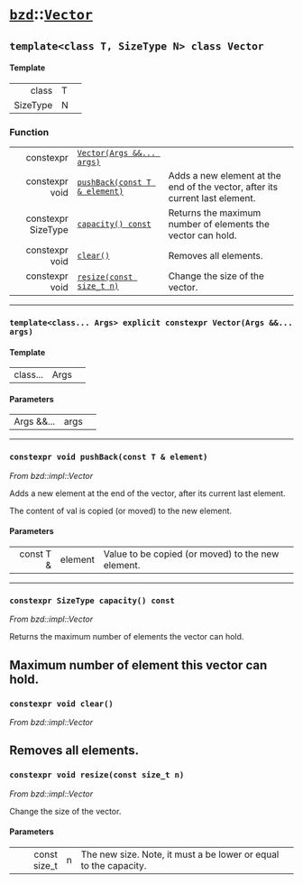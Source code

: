 # [`bzd`](../../index.md)::[`Vector`](../index.md)

## `template<class T, SizeType N> class Vector`

#### Template
||||
|---:|:---|:---|
|class|T||
|SizeType|N||
### Function
||||
|---:|:---|:---|
|constexpr|[`Vector(Args &&... args)`](.)||
|constexpr void|[`pushBack(const T & element)`](.)|Adds a new element at the end of the vector, after its current last element.|
|constexpr SizeType|[`capacity() const`](.)|Returns the maximum number of elements the vector can hold.|
|constexpr void|[`clear()`](.)|Removes all elements.|
|constexpr void|[`resize(const size_t n)`](.)|Change the size of the vector.|
------
### `template<class... Args> explicit constexpr Vector(Args &&... args)`

#### Template
||||
|---:|:---|:---|
|class...|Args||
#### Parameters
||||
|---:|:---|:---|
|Args &&...|args||
------
### `constexpr void pushBack(const T & element)`
*From bzd::impl::Vector*

Adds a new element at the end of the vector, after its current last element.

The content of val is copied (or moved) to the new element.
#### Parameters
||||
|---:|:---|:---|
|const T &|element|Value to be copied (or moved) to the new element. |
------
### `constexpr SizeType capacity() const`
*From bzd::impl::Vector*

Returns the maximum number of elements the vector can hold.

Maximum number of element this vector can hold.
------
### `constexpr void clear()`
*From bzd::impl::Vector*

Removes all elements.
------
### `constexpr void resize(const size_t n)`
*From bzd::impl::Vector*

Change the size of the vector.
#### Parameters
||||
|---:|:---|:---|
|const size_t|n|The new size. Note, it must a be lower or equal to the capacity. |
